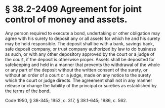 # § 38.2-2409 Agreement for joint control of money and assets.

<p>Any person required to execute a bond, undertaking or other obligation may agree with his surety to deposit any or all assets for which he and his surety may be held responsible. The deposit shall be with a bank, savings bank, safe deposit company, or trust company authorized by law to do business as such, or with any other depository approved by the court or a judge of the court, if the deposit is otherwise proper. Assets shall be deposited for safekeeping and held in a manner that prevents the withdrawal of the whole or any part of the deposit without the written consent of the surety, or without an order of a court or a judge, made on any notice to the surety which the court or judge directs. The agreement shall not in any manner release or change the liability of the principal or sureties as established by the terms of the bond.</p><p>Code 1950, § 38-345; 1952, c. 317, § 38.1-645; 1986, c. 562.</p>